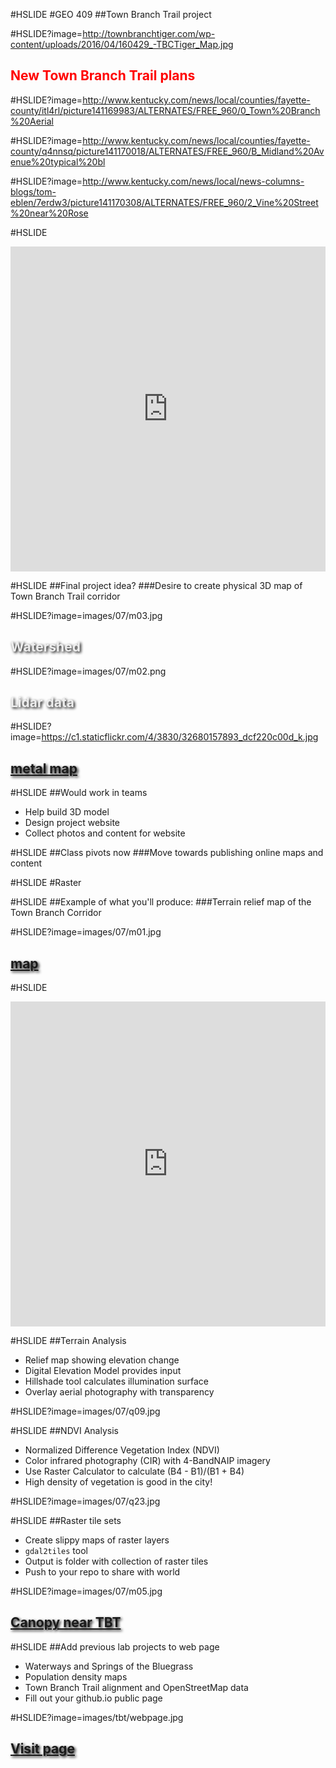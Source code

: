 #HSLIDE
#GEO 409
##Town Branch Trail project

#HSLIDE?image=http://townbranchtiger.com/wp-content/uploads/2016/04/160429_-TBCTiger_Map.jpg
<h2 style="color:#f00;text-shadow: 2px 2px 4px #fff;">New Town Branch Trail plans</h2>

#HSLIDE?image=http://www.kentucky.com/news/local/counties/fayette-county/itl4rl/picture141169983/ALTERNATES/FREE_960/0_Town%20Branch%20Aerial

#HSLIDE?image=http://www.kentucky.com/news/local/counties/fayette-county/q4nnsq/picture141170018/ALTERNATES/FREE_960/B_Midland%20Avenue%20typical%20bl

#HSLIDE?image=http://www.kentucky.com/news/local/news-columns-blogs/tom-eblen/7erdw3/picture141170308/ALTERNATES/FREE_960/2_Vine%20Street%20near%20Rose

#HSLIDE
<iframe width="100%" height="520" frameborder="0" src="https://nmp.carto.com/u/boyd/builder/52ef1fe6-14a6-11e7-a3f5-0e05a8b3e3d7/embed" allowfullscreen webkitallowfullscreen mozallowfullscreen oallowfullscreen msallowfullscreen></iframe>

#HSLIDE
##Final project idea?
###Desire to create physical 3D map of Town Branch Trail corridor

#HSLIDE?image=images/07/m03.jpg
<h2 style="color:#eee;text-shadow: 2px 2px 4px #000;">Watershed</h2>

#HSLIDE?image=images/07/m02.png
<h2 style="color:#eee;text-shadow: 2px 2px 4px #000;">Lidar data</h2>

#HSLIDE?image=https://c1.staticflickr.com/4/3830/32680157893_dcf220c00d_k.jpg
<h2 style="color:#eee;text-shadow: 2px 2px 4px #000;"><a href="https://www.flickr.com/photos/28640579@N02/32680157893/in/dateposted-public/" target="_blank">metal map</a></h2>


#HSLIDE
##Would work in teams
* Help build 3D model
* Design project website
* Collect photos and content for website

#HSLIDE
##Class pivots now
###Move towards publishing online maps and content

#HSLIDE
#Raster


#HSLIDE
##Example of what you'll produce:
###Terrain relief map of the Town Branch Corridor

#HSLIDE?image=images/07/m01.jpg
<h2 style="color:#eee;text-shadow: 2px 2px 4px #000;"><a href="http://boydx.github.io/tbt/xyz/hillshade/leaflet.html" target="_blank">map</a></h2>

#HSLIDE
<iframe width="100%" height="520" frameborder="0" src="http://boydx.github.io/tbt/3d/buildings_trail" allowfullscreen webkitallowfullscreen mozallowfullscreen oallowfullscreen msallowfullscreen></iframe>





#HSLIDE
##Terrain Analysis
* Relief map showing elevation change
* Digital Elevation Model provides input
* Hillshade tool calculates illumination surface
* Overlay aerial photography with transparency

#HSLIDE?image=images/07/q09.jpg



#HSLIDE
##NDVI Analysis
* Normalized Difference Vegetation Index (NDVI) 
* Color infrared photography (CIR) with 4-BandNAIP imagery
* Use Raster Calculator to calculate (B4 - B1)/(B1 + B4)
* High density of vegetation is good in the city!

#HSLIDE?image=images/07/q23.jpg


#HSLIDE
##Raster tile sets
* Create slippy maps of raster layers
* ```gdal2tiles``` tool
* Output is folder with collection of raster tiles
* Push to your repo to share with world

#HSLIDE?image=images/07/m05.jpg
<h2 style="color:#eee;text-shadow: 2px 2px 4px #000;"><a href="http://boydx.github.io/tbt/xyz/canopy/leaflet.html" target="_blank">Canopy near TBT</a></h2>

#HSLIDE
##Add previous lab projects to web page
* Waterways and Springs of the Bluegrass
* Population density maps
* Town Branch Trail alignment and OpenStreetMap data
* Fill out your github.io public page

#HSLIDE?image=images/tbt/webpage.jpg
<h2 style="color:#eee;text-shadow: 2px 2px 4px #000;"><a href="http://boydx.github.io/tbt/" target="_blank">Visit page</a></h2>
















